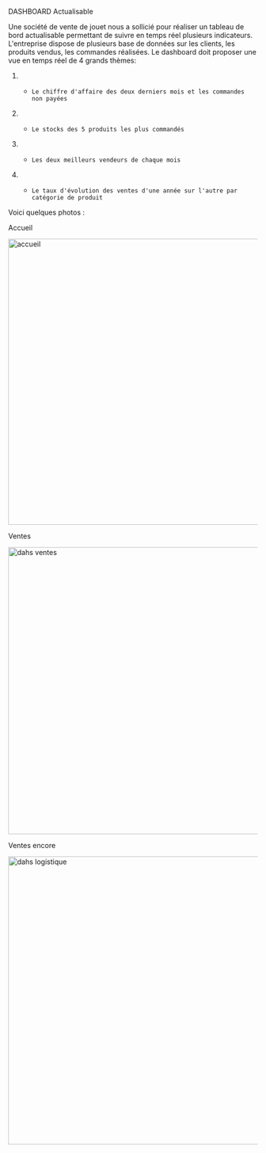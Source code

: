 DASHBOARD Actualisable

Une société de vente de jouet nous a sollicié pour réaliser un 
tableau de bord actualisable permettant de suivre en temps réel plusieurs indicateurs.
L'entreprise dispose de plusieurs base de données sur les clients, les produits vendus,
les commandes réalisées.
Le dashboard doit proposer une vue en temps réel de 4 grands thèmes:

1. -     Le chiffre d'affaire des deux derniers mois et les commandes non payées
2. -     Le stocks des 5 produits les plus commandés
4. -     Les deux meilleurs vendeurs de chaque mois
5. -     Le taux d'évolution des ventes d'une année sur l'autre par catégorie de produit
  
Voici quelques photos : 

Accueil

<img width="578" alt="accueil" src="https://github.com/sole-tolo/Dashboard-Ventes/assets/156327086/ab21bb03-40e1-4041-a4fa-7a40bebf8a91">


Ventes

<img width="580" alt="dahs ventes" src="https://github.com/sole-tolo/Dashboard-Ventes/assets/156327086/c776331f-1ef4-477f-9753-1ce25bef5dc8">

Ventes encore 


<img width="582" alt="dahs logistique" src="https://github.com/sole-tolo/Dashboard-Ventes/assets/156327086/02198ec6-28d7-4a63-a77c-587b78672942">



